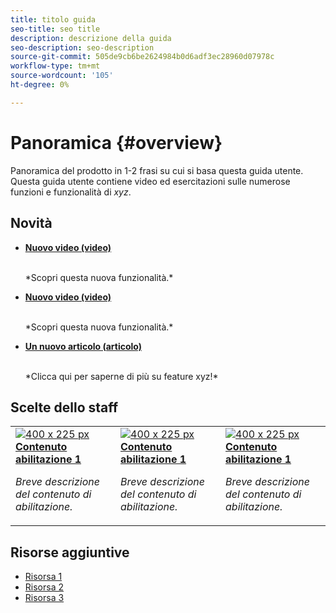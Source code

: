 ```yaml
---
title: titolo guida
seo-title: seo title
description: descrizione della guida
seo-description: seo-description
source-git-commit: 505de9cb6be2624984b0d6adf3ec28960d07978c
workflow-type: tm+mt
source-wordcount: '105'
ht-degree: 0%

---
```



# Panoramica {#overview}

Panoramica del prodotto in 1-2 frasi su cui si basa questa guida utente. Questa guida utente contiene video ed esercitazioni sulle numerose funzioni e funzionalità di *xyz*.

## Novità

* **[Nuovo video (video)](README.md)**

   <br>
   *Scopri questa nuova funzionalità.*

* **[Nuovo video (video)](README.md)**

   <br>
   *Scopri questa nuova funzionalità.*

* **[Un nuovo articolo (articolo)](README.md)**

   <br>
   *Clicca qui per saperne di più su feature xyz!*

## Scelte dello staff

<table>
<tr>
  <td>
    <a href="#">
      <img alt="400 x 225 px" src="myimage.png" />
    </a>
    <div>
      <a href="#">
    <strong>Contenuto abilitazione 1</strong>
    </a>
    </div>
    <p>
    <em>Breve descrizione del contenuto di abilitazione.</em>
    <p>
  </td>
   <td>
    <a href="#">
      <img alt="400 x 225 px" src="myimage.png" />
    </a>
    <div>
      <a href="#">
    <strong>Contenuto abilitazione 1</strong>
    </a>
    </div>
    <p>
    <em>Breve descrizione del contenuto di abilitazione.</em>
    <p>
  </td>
  <td>
    <a href="#">
      <img alt="400 x 225 px" src="myimage.png" />
    </a>
    <div>
      <a href="#">
    <strong>Contenuto abilitazione 1</strong>
    </a>
    </div>
    <p>
    <em>Breve descrizione del contenuto di abilitazione.</em>
    <p>
  </td>
</tr>
</table>

## Risorse aggiuntive

* [Risorsa 1](README.md)
* [Risorsa 2](README.md)
* [Risorsa 3](README.md)
